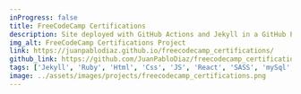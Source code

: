 ```yaml
---
inProgress: false
title: FreeCodeCamp Certifications
description: Site deployed with GitHub Actions and Jekyll in a GitHub Page. Contain all the projects, challenges, and certifications.
img_alt: FreeCodeCamp Certifications Project
link: https://juanpablodiaz.github.io/freecodecamp_certifications/
github_link: https://github.com/JuanPabloDiaz/freecodecamp_certifications
tags: ['Jekyll', 'Ruby', 'Html', 'Css', 'JS', 'React', 'SASS', 'mySql', 'Terminal']
image: ../assets/images/projects/freecodecamp_certifications.png
---
```

